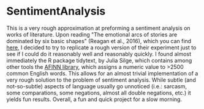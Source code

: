 # SentimentAnalysis
This is a very rough approximation at preforming a sentiment analysis on works of literature. Upon reading "The emotional arcs of stories are dominated by six basic shapes" (Reagan et al., 2016), which you can find [here](https://epjdatascience.springeropen.com/articles/10.1140/epjds/s13688-016-0093-1), I decided to try to replicate a rough version of their experiment just to see if I could do it reasonably well and reasonably quickly. I found almost immediately the R package tidytext, by Julia Silge, which contains among other tools the [AFINN library](https://darenr.github.io/afinn/), which assigns a numeric value to >2500 common English words. This allows for an almost trivial implementation of a very rough solution to the problem of sentiment analysis. While subtle (and not-so-subtle) aspects of language usually go unnoticed (i.e.: sarcasm, some comparations, some negations, almost all double negations, etc.) it yields fun results. Overall, a fun and quick project for a slow morning.



